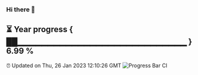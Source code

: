 ### Hi there 👋
⏳ Year progress { ██▁▁▁▁▁▁▁▁▁▁▁▁▁▁▁▁▁▁▁▁▁▁▁▁▁▁▁▁ } 6.99 %
---
⏰ Updated on Thu, 26 Jan 2023 12:10:26 GMT
![Progress Bar CI](https://github.com/Moyi321/Moyi321/workflows/Progress%20Bar%20CI/badge.svg)
